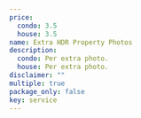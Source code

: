 ```yaml
---
price:
  condo: 3.5
  house: 3.5
name: Extra HDR Property Photos
description:
  condo: Per extra photo.
  house: Per extra photo.
disclaimer: ""
multiple: true
package_only: false
key: service
---
```

